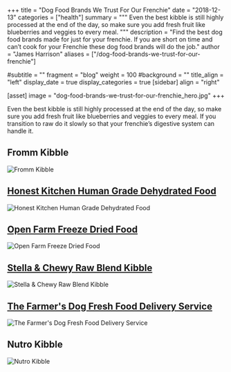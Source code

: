 +++
title = "Dog Food Brands We Trust For Our Frenchie"
date = "2018-12-13"
categories = ["health"]
summary = """
Even the best kibble is still highly processed at the end of the day, so make sure you add fresh fruit like blueberries and veggies to every meal.
"""
description = "Find the best dog food brands made for just for your frenchie. If you are short on time and can’t cook for your Frenchie these dog food brands will do the job."
author = "James Harrison"
aliases = ["/dog-food-brands-we-trust-for-our-frenchie"]

#subtitle = ""
fragment = "blog"
weight = 100
#background = ""
title_align = "left"
display_date = true
display_categories = true
[sidebar]
  align = "right"

[asset]
  image = "dog-food-brands-we-trust-for-our-frenchie_hero.jpg"
+++

Even the best kibble is still highly processed at the end of the day, so make sure you add fresh fruit like blueberries and veggies to every meal. If you transition to raw do it slowly so that your frenchie’s digestive system can handle it.

## Fromm Kibble

![Fromm Kibble](https://d33wubrfki0l68.cloudfront.net/63e54c28137933122c3ee584cf071c8547dbfe09/b7c69/img/blog/dog-food-brands-we-trust-for-our-frenchie_1.jpg)

## [Honest Kitchen Human Grade Dehydrated Food](https://www.thehonestkitchen.com/dog-food/meals)

![Honest Kitchen Human Grade Dehydrated Food](https://d33wubrfki0l68.cloudfront.net/bdfaab9162a6c0838f8e8b892daf135b10b707fd/8f71f/img/blog/dog-food-brands-we-trust-for-our-frenchie_2.jpg)

## [Open Farm Freeze Dried Food](https://www.openfarmpet.com/dog-food-recipes/freeze-dried-raw/grass-fed-beef-freeze-dried-raw-grain-free-dog-food?gclid=Cj0KCQiAgMPgBRDDARIsAOh3uyJGuCmz0Ru1XjjlHIsbA9zJq67P3eKRBindI2yteZiDnsc5IC5w0O8aAlovEALw_wcB)

![Open Farm Freeze Dried Food](https://d33wubrfki0l68.cloudfront.net/66af7d016637ee2caea0553225e0fb7b4105eb52/f6ee7/img/blog/dog-food-brands-we-trust-for-our-frenchie_3.jpg)

## [Stella & Chewy Raw Blend Kibble](https://www.stellaandchewys.com/dog-food/raw-blend-kibble)

![Stella & Chewy Raw Blend Kibble](https://d33wubrfki0l68.cloudfront.net/98699751befdd3925a20edaf9f0276e8291b5daf/f345a/img/blog/dog-food-brands-we-trust-for-our-frenchie_4.jpg)

## [The Farmer's Dog Fresh Food Delivery Service](https://www.thefarmersdog.com/?utm_source=pepperjam&utm_medium=referral&publisherId=173678&clickId=2540482782&creative_details=8-11935&utm_campaign=173678)

![The Farmer's Dog Fresh Food Delivery Service](https://d33wubrfki0l68.cloudfront.net/4f2ac94ce05a1a1a688157db14da99d2184918c6/6c49e/img/blog/dog-food-brands-we-trust-for-our-frenchie_5.jpg)

## Nutro Kibble

![Nutro Kibble](https://d33wubrfki0l68.cloudfront.net/f17413eecf56a5b659f37fd3ebe23829a3b27c95/9eaa4/img/blog/dog-food-brands-we-trust-for-our-frenchie_6.jpg)
